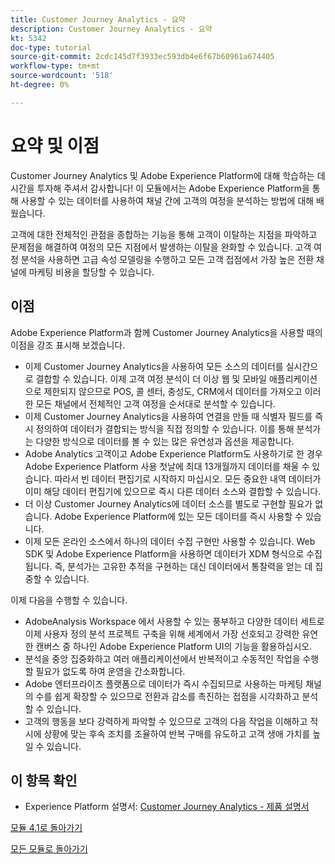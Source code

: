 ```yaml
---
title: Customer Journey Analytics - 요약
description: Customer Journey Analytics - 요약
kt: 5342
doc-type: tutorial
source-git-commit: 2cdc145d7f3933ec593db4e6f67b60961a674405
workflow-type: tm+mt
source-wordcount: '518'
ht-degree: 0%

---
```


# 요약 및 이점

Customer Journey Analytics 및 Adobe Experience Platform에 대해 학습하는 데 시간을 투자해 주셔서 감사합니다!
이 모듈에서는 Adobe Experience Platform을 통해 사용할 수 있는 데이터를 사용하여 채널 간에 고객의 여정을 분석하는 방법에 대해 배웠습니다.

고객에 대한 전체적인 관점을 종합하는 기능을 통해 고객이 이탈하는 지점을 파악하고 문제점을 해결하여 여정의 모든 지점에서 발생하는 이탈을 완화할 수 있습니다.
고객 여정 분석을 사용하면 고급 속성 모델링을 수행하고 모든 고객 접점에서 가장 높은 전환 채널에 마케팅 비용을 할당할 수 있습니다.

## 이점

Adobe Experience Platform과 함께 Customer Journey Analytics을 사용할 때의 이점을 강조 표시해 보겠습니다.

- 이제 Customer Journey Analytics을 사용하여 모든 소스의 데이터를 실시간으로 결합할 수 있습니다. 이제 고객 여정 분석이 더 이상 웹 및 모바일 애플리케이션으로 제한되지 않으므로 POS, 콜 센터, 충성도, CRM에서 데이터를 가져오고 이러한 모든 채널에서 전체적인 고객 여정을 순서대로 분석할 수 있습니다.
- 이제 Customer Journey Analytics을 사용하여 연결을 만들 때 식별자 필드를 즉시 정의하여 데이터가 결합되는 방식을 직접 정의할 수 있습니다. 이를 통해 분석가는 다양한 방식으로 데이터를 볼 수 있는 많은 유연성과 옵션을 제공합니다.
- Adobe Analytics 고객이고 Adobe Experience Platform도 사용하기로 한 경우 Adobe Experience Platform 사용 첫날에 최대 13개월까지 데이터를 채울 수 있습니다. 따라서 빈 데이터 편집기로 시작하지 마십시오. 모든 중요한 내역 데이터가 이미 해당 데이터 편집기에 있으므로 즉시 다른 데이터 소스와 결합할 수 있습니다.
- 더 이상 Customer Journey Analytics에 데이터 소스를 별도로 구현할 필요가 없습니다. Adobe Experience Platform에 있는 모든 데이터를 즉시 사용할 수 있습니다.
- 이제 모든 온라인 소스에서 하나의 데이터 수집 구현만 사용할 수 있습니다. Web SDK 및 Adobe Experience Platform을 사용하면 데이터가 XDM 형식으로 수집됩니다. 즉, 분석가는 고유한 추적을 구현하는 대신 데이터에서 통찰력을 얻는 데 집중할 수 있습니다.

이제 다음을 수행할 수 있습니다.

- AdobeAnalysis Workspace 에서 사용할 수 있는 풍부하고 다양한 데이터 세트로 이제 사용자 정의 분석 프로젝트 구축을 위해 세계에서 가장 선호되고 강력한 유연한 캔버스 중 하나인 Adobe Experience Platform UI의 기능을 활용하십시오.
- 분석을 중앙 집중화하고 여러 애플리케이션에서 반복적이고 수동적인 작업을 수행할 필요가 없도록 하여 운영을 간소화합니다.
- Adobe 엔터프라이즈 플랫폼으로 데이터가 즉시 수집되므로 사용하는 마케팅 채널의 수를 쉽게 확장할 수 있으므로 전환과 감소를 촉진하는 접점을 시각화하고 분석할 수 있습니다.
- 고객의 행동을 보다 강력하게 파악할 수 있으므로 고객의 다음 작업을 이해하고 적시에 상황에 맞는 후속 조치를 조율하여 반복 구매를 유도하고 고객 생애 가치를 높일 수 있습니다.

## 이 항목 확인

- Experience Platform 설명서: [Customer Journey Analytics - 제품 설명서](https://experienceleague.adobe.com/docs/analytics-platform/using/cja-landing.html)

[모듈 4.1로 돌아가기](./customer-journey-analytics-build-a-dashboard.md)

[모든 모듈로 돌아가기](../../../overview.md)
